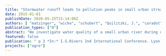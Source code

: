 ```yaml
---
title: "Stormwater runoff leads to pollution peaks in small urban stream"
date: 2015-01-01
publishDate: 2020-05-25T15:14:06Z
authors: [ "matzinger", "wicke", "schubert", "Quilitzki, J.", "caradot", "sonnenberg", "Heinzmann, B.", "Dünnbier, U.", "von Seggern, D.", "rouault" ]
publication_types: ["0"]
abstract: "We investigate water quality of a small urban river during dry and wet weather conditions, including both standard parameters and trace organics. The monitored river stretch receives both effluents from WWTP as well as (separate) stormwater runoff of an impervious area of 11 km2. Results show increases in concentrations in the river during rain events with a factor > 20 for zinc, polycyclic aromatic hydrocarbons, two herbicides and one flame retardant. Also, substances which are expected both in WWTP effluent and in stormwater effluents were detected at important concentrations in the river during wet weather, such as the corrosion inhibitor Benzotriazole (0.8 µg/L on average) and the plasticizer Diisodecyl phthalate (4.0 µg/L on average). The presented results are preliminary and will be complemented by more results and substances as well as an assessment of the relevance of the findings."
featured: false
publication: " p 3 *In:* I.S.Rivers 2nd International Conference. Lyon, France. 22-26 June 2015"
projects: ["ogre"]
---
```


